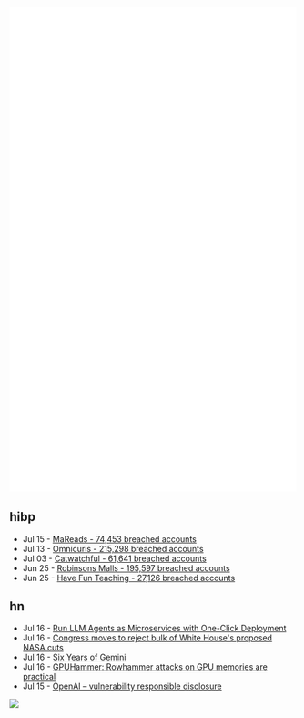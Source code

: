 ![Metrics](https://raw.githubusercontent.com/phixion/phixion/master/metrics.svg)

## hibp

<!--
for https://github.com/phixion/phixion/blob/main/.github/workflows/feeds.yml
-->
<!--START_SECTION:haveibeenpwnd-->
- Jul 15 - [MaReads - 74,453 breached accounts](https://haveibeenpwned.com/Breach/MaReads)
- Jul 13 - [Omnicuris - 215,298 breached accounts](https://haveibeenpwned.com/Breach/Omnicuris)
- Jul 03 - [Catwatchful - 61,641 breached accounts](https://haveibeenpwned.com/Breach/Catwatchful)
- Jun 25 - [Robinsons Malls - 195,597 breached accounts](https://haveibeenpwned.com/Breach/RobinsonsMalls)
- Jun 25 - [Have Fun Teaching - 27,126 breached accounts](https://haveibeenpwned.com/Breach/HaveFunTeaching)
<!--END_SECTION:haveibeenpwnd-->

## hn

<!--
for https://github.com/phixion/phixion/blob/main/.github/workflows/feeds.yml
-->
<!--START_SECTION:hn-->
- Jul 16 - [Run LLM Agents as Microservices with One-Click Deployment](https://agentainer.io/)
- Jul 16 - [Congress moves to reject bulk of White House's proposed NASA cuts](https://arstechnica.com/space/2025/07/congress-moves-to-reject-bulk-of-white-houses-proposed-nasa-cuts/)
- Jul 16 - [Six Years of Gemini](https://geminiprotocol.net/news/2025_06_20.gmi)
- Jul 16 - [GPUHammer: Rowhammer attacks on GPU memories are practical](https://gpuhammer.com/)
- Jul 15 - [OpenAI – vulnerability responsible disclosure](https://requilence.any.org/open-ai-vulnerability-responsible-disclosure)
<!--END_SECTION:hn-->

<!--
for https://yhype.me
-->
![](https://hit.yhype.me/github/profile?user_id=13013670)
